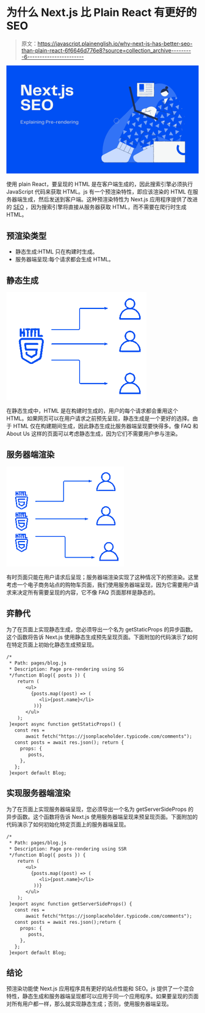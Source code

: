 # 为什么 Next.js 比 Plain React 有更好的 SEO

> 原文：<https://javascript.plainenglish.io/why-next-js-has-better-seo-than-plain-react-6f6646d776e8?source=collection_archive---------6----------------------->

![](img/c04b1a6d2067bb06f520ddc65e2cd48e.png)

使用 plain React，要呈现的 HTML 是在客户端生成的，因此搜索引擎必须执行 JavaScript 代码来获取 HTML。js 有一个预渲染特性，即应该渲染的 HTML 在服务器端生成，然后发送到客户端。这种预渲染特性为 Next.js 应用程序提供了改进的 [SEO](https://circuit.ooo/blog/seo-for-beginners) ，因为搜索引擎将直接从服务器获取 HTML，而不需要在爬行时生成 HTML。

## 预渲染类型

*   静态生成:HTML 只在构建时生成。
*   服务器端呈现:每个请求都会生成 HTML。

## 静态生成

![](img/5493cac7f5e4a5010a8d7b720cf7adeb.png)

在静态生成中，HTML 是在构建时生成的，用户的每个请求都会重用这个 HTML。如果网页可以在用户请求之前预先呈现，静态生成是一个更好的选择。由于 HTML 仅在构建期间生成，因此静态生成比服务器端呈现要快得多。像 FAQ 和 About Us 这样的页面可以考虑静态生成，因为它们不需要用户参与渲染。

## **服务器端渲染**

![](img/a256adfa58aa1412b45cfdba43c59a54.png)

有时页面只能在用户请求后呈现；服务器端渲染实现了这种情况下的预渲染。这里考虑一个电子商务站点的购物车页面，我们使用服务器端呈现，因为它需要用户请求来决定所有需要呈现的内容，它不像 FAQ 页面那样是静态的。

## **弈静代**

为了在页面上实现静态生成，您必须导出一个名为 getStaticProps 的异步函数。这个函数将告诉 Next.js 使用静态生成预先呈现页面。下面附加的代码演示了如何在特定页面上初始化静态生成预呈现。

```
/* 
 * Path: pages/blog.js
 * Description: Page pre-rendering using SG
 */function Blog({ posts }) {
    return (
       <ul>
         {posts.map((post) => (
            <li>{post.name}</li>
          ))}
       </ul>
    );
 }export async function getStaticProps() {
   const res = 
       await fetch("https://jsonplaceholder.typicode.com/comments");
   const posts = await res.json(); return {
     props: {
        posts,
     },
   };
 }export default Blog;
```

## **实现服务器端渲染**

为了在页面上实现服务器端呈现，您必须导出一个名为 getServerSideProps 的异步函数。这个函数将告诉 Next.js 使用服务器端呈现来预呈现页面。下面附加的代码演示了如何初始化特定页面上的服务器端呈现。

```
/* 
 * Path: pages/blog.js
 * Description: Page pre-rendering using SSR
 */function Blog({ posts }) {
    return (
       <ul>
         {posts.map((post) => (
            <li>{post.name}</li>
          ))}
       </ul>
    );
 }export async function getServerSideProps() {
   const res = 
       await fetch("https://jsonplaceholder.typicode.com/comments");
   const posts = await res.json();return {
     props: {
        posts,
     },
   };
 }export default Blog;
```

## 结论

预渲染功能使 Next.js 应用程序具有更好的站点性能和 SEO。js 提供了一个混合特性，静态生成和服务器端呈现都可以应用于同一个应用程序。如果要呈现的页面对所有用户都一样，那么就实现静态生成；否则，使用服务器端呈现。
